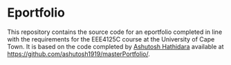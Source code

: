 # Eportfolio

This repository contains the source code for an eportfolio completed in line with the requirements for the EEE4125C course at the University of Cape Town. It is based on the code completed by [Ashutosh Hathidara](https://github.com/ashutosh1919) available at https://github.com/ashutosh1919/masterPortfolio/.
